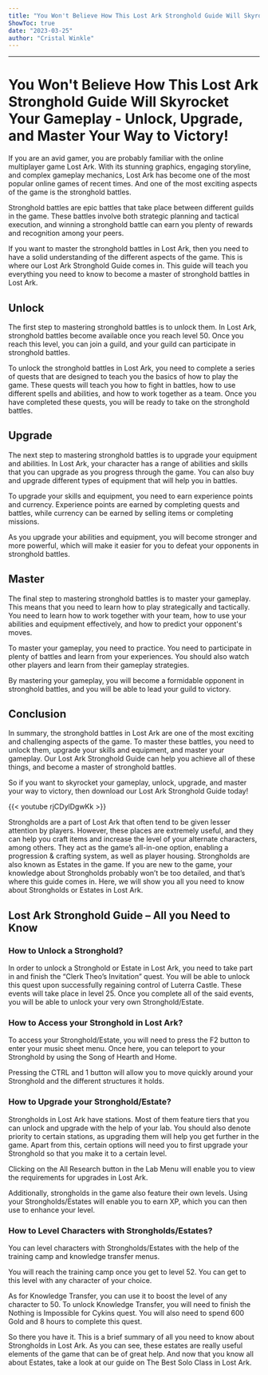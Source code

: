 ```yaml
---
title: "You Won't Believe How This Lost Ark Stronghold Guide Will Skyrocket Your Gameplay - Unlock, Upgrade, and Master Your Way to Victory!"
ShowToc: true 
date: "2023-03-25"
author: "Cristal Winkle"
---
```

*****
# You Won't Believe How This Lost Ark Stronghold Guide Will Skyrocket Your Gameplay - Unlock, Upgrade, and Master Your Way to Victory!

If you are an avid gamer, you are probably familiar with the online multiplayer game Lost Ark. With its stunning graphics, engaging storyline, and complex gameplay mechanics, Lost Ark has become one of the most popular online games of recent times. And one of the most exciting aspects of the game is the stronghold battles.

Stronghold battles are epic battles that take place between different guilds in the game. These battles involve both strategic planning and tactical execution, and winning a stronghold battle can earn you plenty of rewards and recognition among your peers. 

If you want to master the stronghold battles in Lost Ark, then you need to have a solid understanding of the different aspects of the game. This is where our Lost Ark Stronghold Guide comes in. This guide will teach you everything you need to know to become a master of stronghold battles in Lost Ark. 

## Unlock

The first step to mastering stronghold battles is to unlock them. In Lost Ark, stronghold battles become available once you reach level 50. Once you reach this level, you can join a guild, and your guild can participate in stronghold battles. 

To unlock the stronghold battles in Lost Ark, you need to complete a series of quests that are designed to teach you the basics of how to play the game. These quests will teach you how to fight in battles, how to use different spells and abilities, and how to work together as a team. Once you have completed these quests, you will be ready to take on the stronghold battles.

## Upgrade

The next step to mastering stronghold battles is to upgrade your equipment and abilities. In Lost Ark, your character has a range of abilities and skills that you can upgrade as you progress through the game. You can also buy and upgrade different types of equipment that will help you in battles.

To upgrade your skills and equipment, you need to earn experience points and currency. Experience points are earned by completing quests and battles, while currency can be earned by selling items or completing missions. 

As you upgrade your abilities and equipment, you will become stronger and more powerful, which will make it easier for you to defeat your opponents in stronghold battles.

## Master

The final step to mastering stronghold battles is to master your gameplay. This means that you need to learn how to play strategically and tactically. You need to learn how to work together with your team, how to use your abilities and equipment effectively, and how to predict your opponent's moves.

To master your gameplay, you need to practice. You need to participate in plenty of battles and learn from your experiences. You should also watch other players and learn from their gameplay strategies.

By mastering your gameplay, you will become a formidable opponent in stronghold battles, and you will be able to lead your guild to victory. 

## Conclusion

In summary, the stronghold battles in Lost Ark are one of the most exciting and challenging aspects of the game. To master these battles, you need to unlock them, upgrade your skills and equipment, and master your gameplay. Our Lost Ark Stronghold Guide can help you achieve all of these things, and become a master of stronghold battles. 

So if you want to skyrocket your gameplay, unlock, upgrade, and master your way to victory, then download our Lost Ark Stronghold Guide today!

{{< youtube rjCDylDgwKk >}} 



Strongholds are a part of Lost Ark that often tend to be given lesser attention by players. However, these places are extremely useful, and they can help you craft items and increase the level of your alternate characters, among others. They act as the game’s all-in-one option, enabling a progression & crafting system, as well as player housing. Strongholds are also known as Estates in the game. If you are new to the game, your knowledge about Strongholds probably won’t be too detailed, and that’s where this guide comes in. Here, we will show you all you need to know about Strongholds or Estates in Lost Ark.
 
## Lost Ark Stronghold Guide – All you Need to Know
 

 
### How to Unlock a Stronghold?
 
In order to unlock a Stronghold or Estate in Lost Ark, you need to take part in and finish the “Clerk Theo’s Invitation” quest. You will be able to unlock this quest upon successfully regaining control of Luterra Castle. These events will take place in level 25. Once you complete all of the said events, you will be able to unlock your very own Stronghold/Estate.
 
### How to Access your Stronghold in Lost Ark?
 
To access your Stronghold/Estate, you will need to press the F2 button to enter your music sheet menu. Once here, you can teleport to your Stronghold by using the Song of Hearth and Home.
 
Pressing the CTRL and 1 button will allow you to move quickly around your Stronghold and the different structures it holds.
 
### How to Upgrade your Stronghold/Estate?
 
Strongholds in Lost Ark have stations. Most of them feature tiers that you can unlock and upgrade with the help of your lab. You should also denote priority to certain stations, as upgrading them will help you get further in the game. Apart from this, certain options will need you to first upgrade your Stronghold so that you make it to a certain level.
 
Clicking on the All Research button in the Lab Menu will enable you to view the requirements for upgrades in Lost Ark.
 
Additionally, strongholds in the game also feature their own levels. Using your Strongholds/Estates will enable you to earn XP, which you can then use to enhance your level.
 
### How to Level Characters with Strongholds/Estates?
 
You can level characters with Strongholds/Estates with the help of the training camp and knowledge transfer menus.
 
You will reach the training camp once you get to level 52. You can get to this level with any character of your choice.
 
As for Knowledge Transfer, you can use it to boost the level of any character to 50. To unlock Knowledge Transfer, you will need to finish the Nothing is Impossible for Cykins quest. You will also need to spend 600 Gold and 8 hours to complete this quest.
 
So there you have it. This is a brief summary of all you need to know about Strongholds in Lost Ark. As you can see, these estates are really useful elements of the game that can be of great help. And now that you know all about Estates, take a look at our guide on The Best Solo Class in Lost Ark.



